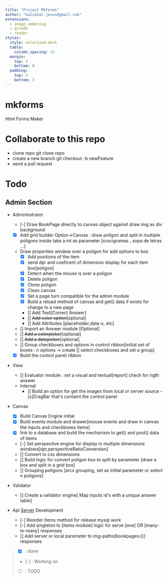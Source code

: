 ```yaml
---
title: "Project MkForms"
author: "baizabal.jesus@gmail.com"
extensions:
  - image_ueberzug
  - qrcode
  - render
styles:
  style: solarized-dark
  table:
    column_spacing: 15
  margin:
    top: 3
    bottom: 0
  padding:
    top: 3
    bottom: 3
---
```


# mkforms

Html Forms Maker

# Collaborate to this repo

- clone repo git clone repo
- create a new branch git checkout -b newFeature
- send a pull request

# Todo

## Admin Section

- Admininstrator
  - [-] Draw BookPage directly to canvas object against draw img as div background
  - [x] Add grid builder Option->Canvas : draw poligon and split in multiple poligons inside take a int as parameter [crucigramas , sopa de letras ...]
  - Draw properties window over a poligon for add options to box
    - [x] Add positions of the item
    - [x] send dpr and coeficent of dimension display for each item box[poligon]
    - [x] Detect when the mouse is over a poligon
    - [x] Delete poligon
    - [x] Clone poligon
    - [x] Clean canvas
    - [x] Set a page turn compatible for the admin module
    - [x] Build a reload method of canvas and get() data if exists for change to a new page
    - [] Add Text[Correct Answer]
    - [] ~~Add color option~~[optional]
    - [] Add Attributes [placeholder,data-x, etc]
  - [] Import an Answer module [Optional]
  - [] ~~Add a colorpicker~~[optional]
  - [] ~~Add a datepicker~~[optional]
  - [] Group checkboxes and options in control ribbon[initial set of boxes : n options -> create || select checkboxes and set a group]
  - [x] Build the control panel ribbon
- View
  - [] Evaluator module : set a visual and textual[report] check for rigth answer
  - Internal
    - [] Build an option for get the images from local or server source -[x]DragBar that's containt the control panel
- Canvas
  - [x] Build Canvas Engine initial
  - [x] Build events module and drawer[mouse events and draw in canvas the inputs and checkboxes items]
  - [x] link to a database and build the mechanism to get() and post() data of items
  - [-] Set perspective engine for display in multiple dimensions windows[dpr,perspectiveRatioConversion]
  - [] Convert to css dimensions
  - [] Build logic for convert poligon box to split by parameter [draw a box and split in a grid box]
  - [] Grouping poligons [arcs grouping, set as initial parameter or select n poligons]
- Validator

  - [] Create a validator engine[ Map inputs id's with a unique answer table]

- Api [Server](https://github.com/ambagasdowa/bms_connector.git) Development

  - [-] Reorder Items method for release mysql work
  - [-] Add singleton to [items module] logic for serve [one] OR [many-to-many] responses
  - [] Add server or local parameter to img-paths[bookpages:{}] responses

> - [x] : done
> - [-] : Working on
> - [ ] : TODO
